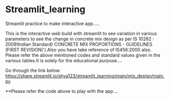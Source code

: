# Streamlit_learning
Streamlit practice to make interactive app.....

This is the interactive web build with streamlit to see variation in various parameters to see the change in concrete mix design as per  IS 10262 : 2009(Indian Standard) CONCRETE MIX PROPORTIONS - GUIDELINES (FIRST REVISION)').Also you have take reference of IS456:2000 also.
Please refer the above mentioned codes and standard values given in the various tables.It is solely for the educational purpose....

Go through the link below:
https://share.streamlit.io/shya123/streamlit_learning/main/mix_design/main.py

**Please refer the code above to play with the app....
